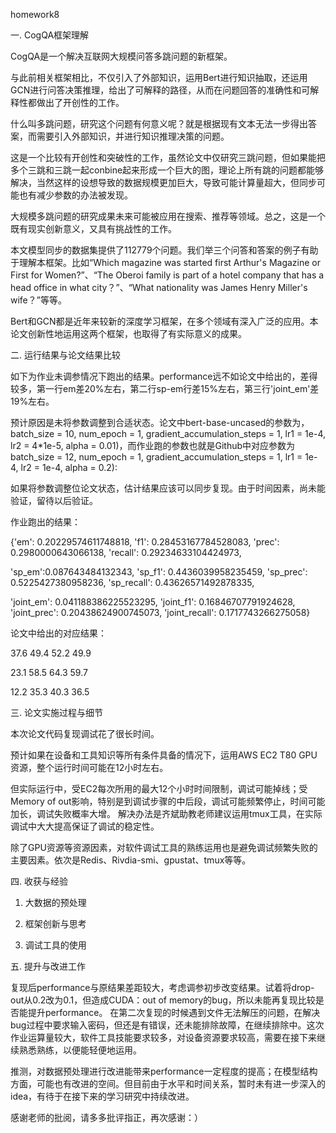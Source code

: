 homework8

一. CogQA框架理解

CogQA是一个解决互联网大规模问答多跳问题的新框架。

与此前相关框架相比，不仅引入了外部知识，运用Bert进行知识抽取，还运用GCN进行问答决策推理，给出了可解释的路径，从而在问题回答的准确性和可解释性都做出了开创性的工作。

什么叫多跳问题，研究这个问题有何意义呢？就是根据现有文本无法一步得出答案，而需要引入外部知识，并进行知识推理决策的问题。

这是一个比较有开创性和突破性的工作，虽然论文中仅研究三跳问题，但如果能把多个三跳和三跳一起conbine起来形成一个巨大的图，理论上所有跳的问题都能够解决，当然这样的设想导致的数据规模更加巨大，导致可能计算量超大，但同步可能也有减少参数的办法被发现。

大规模多跳问题的研究成果未来可能被应用在搜索、推荐等领域。总之，这是一个既有现实创新意义，又具有挑战性的工作。

本文模型同步的数据集提供了112779个问题。我们举三个问答和答案的例子有助于理解本框架。比如“Which magazine was started first Arthur's Magazine or First for Women?”、“The Oberoi family is part of a hotel company that has a head office in what city？”、“What nationality was James Henry Miller's wife？”等等。

Bert和GCN都是近年来较新的深度学习框架，在多个领域有深入广泛的应用。本论文创新性地运用这两个框架，也取得了有实际意义的成果。


二. 运行结果与论文结果比较

如下为作业未调参情况下跑出的结果。performance远不如论文中给出的，差得较多，第一行em差20%左右，第二行sp-em行差15%左右，第三行'joint_em'差19%左右。

预计原因是未将参数调整到合适状态。论文中bert-base-uncased的参数为，batch_size = 10, num_epoch = 1, gradient_accumulation_steps = 1, lr1 = 1e-4, lr2 = 4*1e-5, alpha = 0.01)，而作业跑的参数也就是Github中对应参数为batch_size = 12, num_epoch = 1, gradient_accumulation_steps = 1, lr1 = 1e-4, lr2 = 1e-4, alpha = 0.2):

如果将参数调整位论文状态，估计结果应该可以同步复现。由于时间因素，尚未能验证，留待以后验证。

作业跑出的结果：

{'em': 0.20229574611748818, 'f1': 0.28453167784528083, 'prec': 0.2980000643066138, 'recall': 0.29234633104424973, 

'sp_em':0.087643484132343, 'sp_f1': 0.4436039958235459, 'sp_prec': 0.5225427380958236, 'sp_recall': 0.43626571492878335, 

'joint_em': 0.041188386225523295, 'joint_f1': 0.16846707791924628, 'joint_prec': 0.20438624900745073, 'joint_recall': 0.1717743266275058}

论文中给出的对应结果：

37.6 49.4 52.2 49.9

23.1 58.5 64.3 59.7

12.2 35.3 40.3 36.5


三. 论文实施过程与细节

本次论文代码复现调试花了很长时间。

预计如果在设备和工具知识等所有条件具备的情况下，运用AWS EC2 T80 GPU资源，整个运行时间可能在12小时左右。

但实际运行中，受EC2每次所用的最大12个小时时间限制，调试可能掉线；受Memory of out影响，特别是到调试步骤的中后段，调试可能频繁停止，时间可能加长，调试失败概率大增。
解决办法是齐斌助教老师建议运用tmux工具，在实际调试中大大提高保证了调试的稳定性。

除了GPU资源等资源因素，对软件调试工具的熟练运用也是避免调试频繁失败的主要因素。依次是Redis、Rivdia-smi、gpustat、tmux等等。


四. 收获与经验

1. 大数据的预处理

2. 框架创新与思考

3. 调试工具的使用


五. 提升与改进工作

复现后performance与原结果差距较大，考虑调参初步改变结果。试着将drop-out从0.2改为0.1，但造成CUDA：out of memory的bug，所以未能再复现比较是否能提升performance。
在第二次复现的时候遇到文件无法解压的问题，在解决bug过程中要求输入密码，但还是有错误，还未能排除故障，在继续排除中。这次作业运算量较大，软件工具技能要求较多，对设备资源要求较高，需要在接下来继续熟悉熟练，以便能轻便地运用。

推测，对数据预处理进行改进能带来performance一定程度的提高；在模型结构方面，可能也有改进的空间。但目前由于水平和时间关系，暂时未有进一步深入的idea，有待于在接下来的学习研究中持续改进。

感谢老师的批阅，请多多批评指正，再次感谢：）
